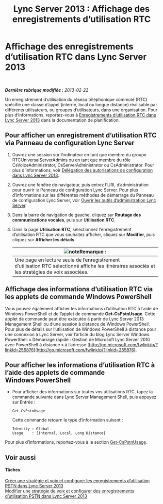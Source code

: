 ﻿---
title: 'Lync Server 2013 : Affichage des enregistrements d’utilisation RTC'
TOCTitle: Affichage des enregistrements d’utilisation RTC
ms:assetid: 65025c78-c263-472c-9ff9-e170588f10b5
ms:mtpsurl: https://technet.microsoft.com/fr-fr/library/Gg398458(v=OCS.15)
ms:contentKeyID: 49297426
ms.date: 05/20/2016
mtps_version: v=OCS.15
ms.translationtype: HT
---

# Affichage des enregistrements d’utilisation RTC dans Lync Server 2013

 

_**Dernière rubrique modifiée :** 2013-02-22_

Un enregistrement d’utilisation du réseau téléphonique commuté (RTC) spécifie une classe d’appel (interne, local ou longue distance) réalisable par différents utilisateurs, ou groupes d’utilisateurs, dans une organisation. Pour plus d’informations, reportez-vous à [Enregistrements d’utilisation RTC dans Lync Server 2013](lync-server-2013-pstn-usage-records.md) dans la documentation de planification.

## Pour afficher un enregistrement d’utilisation RTC via Panneau de configuration Lync Server

1.  Ouvrez une session sur l’ordinateur en tant que membre du groupe RTCUniversalServerAdmins ou en tant que membre du rôle CsVoiceAdministrator, CsServerAdministrator ou CsAdministrator. Pour plus d’informations, voir [Délégation des autorisations de configuration dans Lync Server 2013](lync-server-2013-delegate-setup-permissions.md).

2.  Ouvrez une fenêtre de navigateur, puis entrez l’URL d’administration pour ouvrir le Panneau de configuration Lync Server. Pour plus d’informations sur les différentes méthodes de démarrage du Panneau de configuration Lync Server, voir [Ouvrir les outils d’administration Lync Server](lync-server-2013-open-lync-server-administrative-tools.md).

3.  Dans la barre de navigation de gauche, cliquez sur **Routage des communications vocales**, puis sur **Utilisation RTC**.

4.  Dans la page **Utilisation RTC**, sélectionnez l’enregistrement d’utilisation RTC que vous souhaitez afficher, cliquez sur **Modifier**, puis cliquez sur **Afficher les détails**.
    
    <table>
    <thead>
    <tr class="header">
    <th><img src="images/Gg398920.note(OCS.15).gif" title="note" alt="note" />Remarque :</th>
    </tr>
    </thead>
    <tbody>
    <tr class="odd">
    <td>Une page en lecture seule de l’enregistrement d’utilisation RTC sélectionné affiche les itinéraires associés et les stratégies de voix associées.</td>
    </tr>
    </tbody>
    </table>


## Affichage des informations d’utilisation RTC via les applets de commande Windows PowerShell

Vous pouvez également afficher les informations d’utilisation RTC à l’aide de Windows PowerShell et de l’applet de commande **Get-CsPstnUsage**. Cette applet de commande peut être exécutée à partir de Lync Server 2013 Management Shell ou d’une session à distance de Windows PowerShell. Pour plus de détails sur l’utilisation de Windows PowerShell à distance pour une connexion à Lync Server, voir l’article du blog Lync Server Windows PowerShell « Démarrage rapide : Gestion de Microsoft Lync Server 2010 avec PowerShell à distance » à l’adresse [http://go.microsoft.com/fwlink/p/?linkId=255876](http://go.microsoft.com/fwlink/p/?linkid=255876).

## Pour afficher les informations d’utilisation RTC à l’aide des applets de commande Windows PowerShell

  - Pour afficher des informations sur toutes vos utilisations RTC, tapez la commande suivante dans Lync Server Management Shell, puis appuyez sur Entrée :
    
        Get-CsPstnUsage
    
    Cette commande retourn le type d’information suivant :
    
        Identity : Global
        Usage    : {Internal, Local, Long Distance}

Pour plus d’informations, reportez-vous à la section [Get-CsPstnUsage](https://docs.microsoft.com/en-us/powershell/module/skype/Get-CsPstnUsage).

## Voir aussi

#### Tâches

[Créer une stratégie et voix et configurer les enregistrements d’utilisation PSTN dans Lync Server 2013](lync-server-2013-create-a-voice-policy-and-configure-pstn-usage-records.md)  
[Modifier une stratégie de voix et configurer des enregistrements d’utilisation PSTN dans Lync Server 2013](lync-server-2013-modify-a-voice-policy-and-configure-pstn-usage-records.md)

